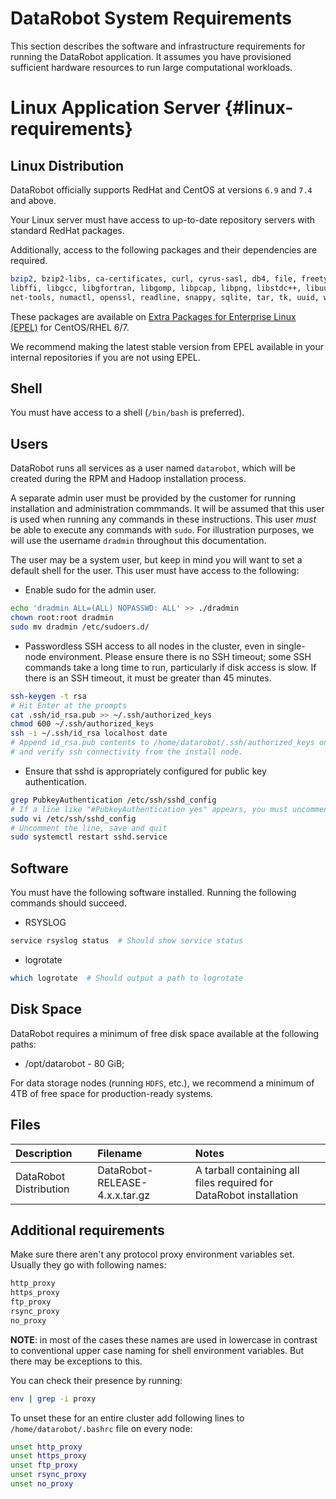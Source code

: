 # DataRobot System Requirements

This section describes the software and infrastructure requirements for running the DataRobot application.
It assumes you have provisioned sufficient hardware resources to run large computational workloads.

# Linux Application Server {#linux-requirements}

## Linux Distribution

DataRobot officially supports RedHat and CentOS at versions `6.9` and `7.4` and above.

Your Linux server must have access to up-to-date repository servers with standard RedHat packages.

Additionally, access to the following packages and their dependencies are required.

```bash
bzip2, bzip2-libs, ca-certificates, curl, cyrus-sasl, db4, file, freetype, gdbm, glibc, gmp, gpgme, libaio, libcurl,
libffi, libgcc, libgfortran, libgomp, libpcap, libpng, libstdc++, libuuid, libXft, libxml2, mysql, mysql-libs, ncurses,
net-tools, numactl, openssl, readline, snappy, sqlite, tar, tk, uuid, wget, xz, zlib
```

These packages are available on [Extra Packages for Enterprise Linux (EPEL)](https://fedoraproject.org/wiki/EPEL) for CentOS/RHEL 6/7.

We recommend making the latest stable version from EPEL available in your internal repositories if you are not using EPEL.

## Shell

You must have access to a shell (`/bin/bash` is preferred).

## Users

DataRobot runs all services as a user named `datarobot`, which will be created during the RPM and Hadoop installation process.

A separate admin user must be provided by the customer for running installation and administration commmands.
It will be assumed that this user is used when running any commands in these instructions.
This user _must_ be able to execute any commands with `sudo`.
For illustration purposes, we will use the username `dradmin` throughout this documentation.

The user may be a system user, but keep in mind you will want to set a default shell for the user.
This user must have access to the following:

* Enable sudo for the admin user.

```bash
echo 'dradmin ALL=(ALL) NOPASSWD: ALL' >> ./dradmin
chown root:root dradmin
sudo mv dradmin /etc/sudoers.d/
```

* Passwordless SSH access to all nodes in the cluster, even in single-node environment.
Please ensure there is no SSH timeout; some SSH commands take a long time to run, particularly if disk access is slow.
If there is an SSH timeout, it must be greater than 45 minutes.

```bash
ssh-keygen -t rsa
# Hit Enter at the prompts
cat .ssh/id_rsa.pub >> ~/.ssh/authorized_keys
chmod 600 ~/.ssh/authorized_keys
ssh -i ~/.ssh/id_rsa localhost date
# Append id_rsa.pub contents to /home/datarobot/.ssh/authorized_keys on other nodes
# and verify ssh connectivity from the install node.
```

* Ensure that sshd is appropriately configured for public key authentication.

```bash
grep PubkeyAuthentication /etc/ssh/sshd_config
# If a line like "#PubkeyAuthentication yes" appears, you must uncomment the line:
sudo vi /etc/ssh/sshd_config
# Uncomment the line, save and quit
sudo systemctl restart sshd.service
```

## Software

You must have the following software installed.
Running the following commands should succeed.

* RSYSLOG

```bash
service rsyslog status  # Should show service status
```

* logrotate

```bash
which logrotate  # Should output a path to logrotate
```

## Disk Space

DataRobot requires a minimum of free disk space available at the following paths:

- /opt/datarobot - 80 GiB;

For data storage nodes (running `HDFS`, etc.), we recommend a minimum of 4TB of free space for production-ready systems.

## Files

| Description | Filename | Notes |
|:------------|:---------|:------|
| DataRobot Distribution | DataRobot-RELEASE-4.x.x.tar.gz | A tarball containing all files required for DataRobot installation |

## Additional requirements

Make sure there aren't any protocol proxy environment variables set. Usually they go with following names:

```bash
http_proxy
https_proxy
ftp_proxy
rsync_proxy
no_proxy
```

**NOTE**: in most of the cases these names are used in lowercase in contrast to conventional upper case naming for shell environment variables.
But there may be exceptions to this.

You can check their presence by running:

```bash
env | grep -i proxy
```

To unset these for an entire cluster add following lines to `/home/datarobot/.bashrc` file on every node:

```bash
unset http_proxy
unset https_proxy
unset ftp_proxy
unset rsync_proxy
unset no_proxy
```
